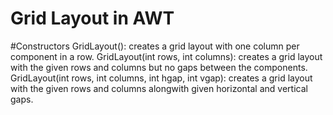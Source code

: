 Grid Layout in AWT
==================

#Constructors
  GridLayout(): creates a grid layout with one column per component in a row.
  GridLayout(int rows, int columns): creates a grid layout with the given rows and columns but no gaps between the components.
  GridLayout(int rows, int columns, int hgap, int vgap): creates a grid layout with the given rows and columns alongwith given horizontal and vertical gaps.
